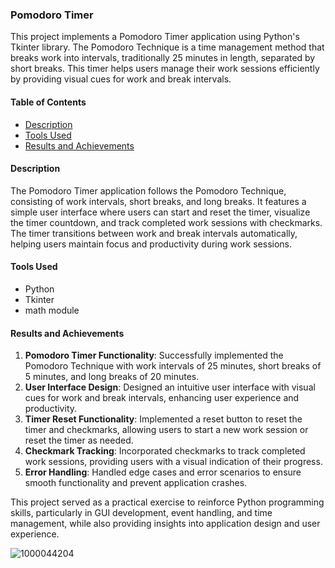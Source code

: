 ### Pomodoro Timer

This project implements a Pomodoro Timer application using Python's Tkinter library. The Pomodoro Technique is a time management method that breaks work into intervals, traditionally 25 minutes in length, separated by short breaks. This timer helps users manage their work sessions efficiently by providing visual cues for work and break intervals.

#### Table of Contents
- [Description](#description)
- [Tools Used](#tools-used)
- [Results and Achievements](#results-and-achievements)

#### Description
The Pomodoro Timer application follows the Pomodoro Technique, consisting of work intervals, short breaks, and long breaks. It features a simple user interface where users can start and reset the timer, visualize the timer countdown, and track completed work sessions with checkmarks. The timer transitions between work and break intervals automatically, helping users maintain focus and productivity during work sessions.

#### Tools Used
- Python
- Tkinter
- math module

#### Results and Achievements
1. **Pomodoro Timer Functionality**: Successfully implemented the Pomodoro Technique with work intervals of 25 minutes, short breaks of 5 minutes, and long breaks of 20 minutes.
2. **User Interface Design**: Designed an intuitive user interface with visual cues for work and break intervals, enhancing user experience and productivity.
3. **Timer Reset Functionality**: Implemented a reset button to reset the timer and checkmarks, allowing users to start a new work session or reset the timer as needed.
4. **Checkmark Tracking**: Incorporated checkmarks to track completed work sessions, providing users with a visual indication of their progress.
5. **Error Handling**: Handled edge cases and error scenarios to ensure smooth functionality and prevent application crashes.

This project served as a practical exercise to reinforce Python programming skills, particularly in GUI development, event handling, and time management, while also providing insights into application design and user experience.


![1000044204](https://github.com/bardack134/Pomodoro-Timer-App/assets/142977989/c4244982-cc47-477b-9c36-66cb02241426)
